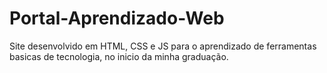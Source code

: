 # Portal-Aprendizado-Web
Site desenvolvido em HTML, CSS e JS para o aprendizado de ferramentas basicas de tecnologia, no inicio da minha graduação.
